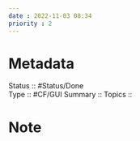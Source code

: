 ```yaml
---
date : 2022-11-03 08:34
priority : 2
---
```

# Metadata
Status :: #Status/Done  
Type :: #CF/GUI
Summary :: 
Topics :: 
# Note
